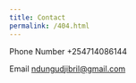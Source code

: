 ```yaml
---
title: Contact
permalink: /404.html
---
```


Phone Number +254714086144


Email ndungudjibril@gmail.com
